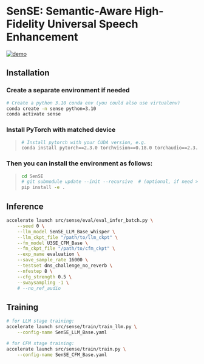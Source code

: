 # SenSE: Semantic-Aware High-Fidelity Universal Speech Enhancement

[![demo](https://img.shields.io/badge/GitHub-Demo%20page-orange.svg)](https://stellanli.github.io/SenSE-demo/)

## Installation

### Create a separate environment if needed

```bash
# Create a python 3.10 conda env (you could also use virtualenv)
conda create -n sense python=3.10
conda activate sense
```

### Install PyTorch with matched device

> ```bash
> # Install pytorch with your CUDA version, e.g.
> conda install pytorch==2.3.0 torchvision==0.18.0 torchaudio==2.3.0 pytorch-cuda=12.1 -c pytorch -c nvidia
> ```


### Then you can install the environment as follows:

> ```bash
> cd SenSE
> # git submodule update --init --recursive  # (optional, if need > bigvgan)
> pip install -e .
> ```


## Inference

```bash
accelerate launch src/sense/eval/eval_infer_batch.py \
    --seed 0 \
    --llm_model SenSE_LLM_Base_whisper \
    --llm_ckpt_file "/path/to/llm_ckpt" \
    --fm_model U3SE_CFM_Base \
    --fm_ckpt_file "/path/to/cfm_ckpt" \
    --exp_name evaluation \
    --save_sample_rate 16000 \
    --testset dns_challenge_no_reverb \
    --nfestep 8 \
    --cfg_strength 0.5 \
    --swaysampling -1 \
    # --no_ref_audio
```


## Training

```bash
# for LLM stage training:
accelerate launch src/sense/train/train_llm.py \
    --config-name SenSE_LLM_Base.yaml

# for CFM stage training:
accelerate launch src/sense/train/train.py \
    --config-name SenSE_CFM_Base.yaml
```